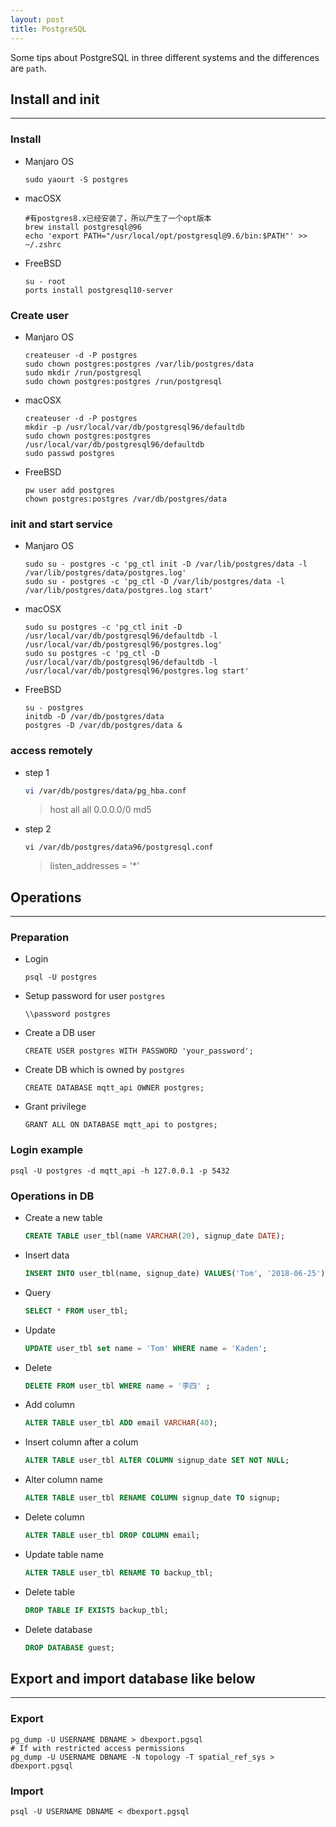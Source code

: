 ```yaml
---
layout: post
title: PostgreSQL
---
```


Some tips about  PostgreSQL in three different systems and the differences are `path`.

## Install and init
---
### Install
- Manjaro OS
  ```shell
  sudo yaourt -S postgres
  ```

- macOSX
  ```shell
  #有postgres8.x已经安装了，所以产生了一个opt版本
  brew install postgresql@96
  echo 'export PATH="/usr/local/opt/postgresql@9.6/bin:$PATH"' >> ~/.zshrc
  ```

- FreeBSD
  ```shell
  su - root
  ports install postgresql10-server
  ```

### Create user
- Manjaro OS
  ```shell
  createuser -d -P postgres
  sudo chown postgres:postgres /var/lib/postgres/data
  sudo mkdir /run/postgresql
  sudo chown postgres:postgres /run/postgresql
  ```

- macOSX
  ```shell
  createuser -d -P postgres
  mkdir -p /usr/local/var/db/postgresql96/defaultdb
  sudo chown postgres:postgres /usr/local/var/db/postgresql96/defaultdb
  sudo passwd postgres
  ```

- FreeBSD
  ```shell
  pw user add postgres
  chown postgres:postgres /var/db/postgres/data
  ```


### init and start service
- Manjaro OS
  ```shell
  sudo su - postgres -c 'pg_ctl init -D /var/lib/postgres/data -l /var/lib/postgres/data/postgres.log'
  sudo su - postgres -c 'pg_ctl -D /var/lib/postgres/data -l /var/lib/postgres/data/postgres.log start'
  ```

- macOSX
  ```shell
  sudo su postgres -c 'pg_ctl init -D /usr/local/var/db/postgresql96/defaultdb -l /usr/local/var/db/postgresql96/postgres.log'
  sudo su postgres -c 'pg_ctl -D /usr/local/var/db/postgresql96/defaultdb -l /usr/local/var/db/postgresql96/postgres.log start'
  ```

- FreeBSD
  ```shell
  su - postgres
  initdb -D /var/db/postgres/data
  postgres -D /var/db/postgres/data &
  ```


### access remotely
- step 1
  ```sh  ell
  vi /var/db/postgres/data/pg_hba.conf
  ```
  > host  all   all 0.0.0.0/0   md5
- step 2
  ```shell
  vi /var/db/postgres/data96/postgresql.conf
  ```
  > listen_addresses = '\*'


## Operations
---
### Preparation
- Login
  ```shell
  psql -U postgres
  ```
- Setup password for user `postgres`
  ```shell
  \\password postgres
  ```
- Create a DB user
  ```shell
  CREATE USER postgres WITH PASSWORD 'your_password';
  ```
- Create DB which is owned by `postgres`
  ```shell
  CREATE DATABASE mqtt_api OWNER postgres;
  ```
- Grant privilege
  ```shell
  GRANT ALL ON DATABASE mqtt_api to postgres;
  ```

### Login example
```shell
psql -U postgres -d mqtt_api -h 127.0.0.1 -p 5432
```

### Operations in DB
- Create a new table
  ```sql
  CREATE TABLE user_tbl(name VARCHAR(20), signup_date DATE);
  ```

- Insert data
  ```sql
  INSERT INTO user_tbl(name, signup_date) VALUES('Tom', '2018-06-25');
  ```

- Query
  ```sql
  SELECT * FROM user_tbl;
  ```

- Update
  ```sql
  UPDATE user_tbl set name = 'Tom' WHERE name = 'Kaden';
  ```

- Delete
  ```sql
  DELETE FROM user_tbl WHERE name = '李四' ;
  ```

- Add column
  ```sql
  ALTER TABLE user_tbl ADD email VARCHAR(40);
  ```

- Insert column after a colum
  ```sql
  ALTER TABLE user_tbl ALTER COLUMN signup_date SET NOT NULL;
  ```

- Alter column name
  ```sql
  ALTER TABLE user_tbl RENAME COLUMN signup_date TO signup;
  ```

- Delete column
  ```sql
  ALTER TABLE user_tbl DROP COLUMN email;
  ```

- Update table name
  ```sql
  ALTER TABLE user_tbl RENAME TO backup_tbl;
  ```

- Delete table
  ```sql
  DROP TABLE IF EXISTS backup_tbl;
  ```

- Delete database
  ```sql
  DROP DATABASE guest;
  ```




## Export and import database like below
---
### Export
```shell
pg_dump -U USERNAME DBNAME > dbexport.pgsql
# If with restricted access permissions
pg_dump -U USERNAME DBNAME -N topology -T spatial_ref_sys > dbexport.pgsql  
```

### Import
```shell
psql -U USERNAME DBNAME < dbexport.pgsql
```


